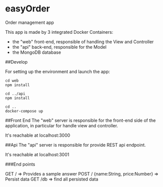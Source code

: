 # easyOrder
Order management app

This app is made by 3 integrated Docker Containers:
- the "web" front-end, responsible of handling the View and Controller
- the "api" back-end, responsible for the Model
- the MongoDB database

##Develop

For setting up the environment and launch the app:

```
cd web
npm install

cd ../api
npm install

cd ..
docker-compose up
```

##Front End
The "web" server is responsible for the front-end side of the application, in particular for handle view and controller.

It's reachable at localhost:3000

##Api
The "api" server is responsible for provide REST api endpoint.

It's reachable at localhost:3001

###End points

GET     /   => Provides a sample answer
POST    / {name:String, price:Number}   => Persist data
GET     /db => find all persisted data